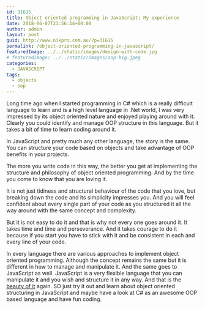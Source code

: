 ```yaml
---
id: 31615
title: Object oriented programming in JavaScript; My experience
date: 2018-06-07T21:56:14+00:00
author: admin
layout: post
guid: http://www.nikpro.com.au/?p=31615
permalink: /object-oriented-programming-in-javascript/
featuredImage: ../../static/images/design-with-code.jpg
# featuredImage: ../../static/images/oop-big.jpeg
categories:
  - JAVASCRIPT
tags:
  - objects
  - oop
---
```


Long time ago when I started programming in C# which is a really difficult language to learn and is a high level language in .Net world, I was very impressed by its object oriented nature and enjoyed playing around with it. Clearly you could identify and manage OOP structure in this language. But it takes a bit of time to learn coding around it.

In JavaScript and pretty much any other language, the story is the same. You can structure your code based on objects and take advantage of OOP benefits in your projects.

The more you write code in this way, the better you get at implementing the structure and philosophy of object oriented programming. And by the time you come to know that you are loving it.

It is not just tidiness and structural behaviour of the code that you love, but breaking down the code and its simplicity impresses you. And you will feel confident about every single part of your code as you structured it all the way around with the same concept and complexity.

But it is not easy to do it and that is why not every one goes around it. It takes time and time and perseverance. And it takes courage to do it because if you start you have to stick with it and be consistent in each and every line of your code.

In every language there are various approaches to implement object oriented programming. Although the concept remains the same but it is different in how to manage and manipulate it. And the same goes to JavaScript as well. JavaScript is a very flexible language that you can manipulate it and you wish and structure it in any way. And that is the [beauty of it](http://www.nikpro.com.au/the-beauty-of-javascript/) again. SO just try it out and learn about object oriented structuring in JavaScript and maybe have a look at C# as an awesome OOP based language and have fun coding.
